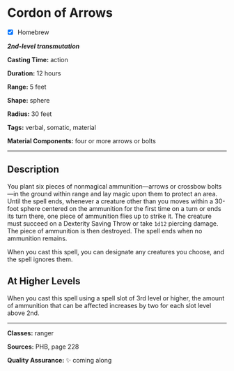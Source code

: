 # Cordon of Arrows

- [x] Homebrew

***2nd-level transmutation***

**Casting Time:** action

**Duration:** 12 hours

**Range:** 5 feet

**Shape:** sphere

**Radius:** 30 feet

**Tags:** verbal, somatic, material

**Material Components:** four or more arrows or bolts

---

## Description
You plant six pieces of nonmagical ammunition&mdash;arrows or crossbow bolts&mdash;in the ground within range and lay magic upon them to protect an area.
Until the spell ends, whenever a creature other than you moves within a 30-foot sphere centered on the ammunition for the first time on a turn or ends its turn there, one piece of ammunition flies up to strike it.
The creature must succeed on a Dexterity Saving Throw or take `1d12` piercing damage.
The piece of ammunition is then destroyed.
The spell ends when no ammunition remains.

When you cast this spell, you can designate any creatures you choose, and the spell ignores them.

## At Higher Levels
When you cast this spell using a spell slot of 3rd level or higher, the amount of ammunition that can be affected increases by two for each slot level above 2nd.

---

**Classes:** ranger

**Sources:** PHB, page 228

**Quality Assurance:** :sparkles: coming along
